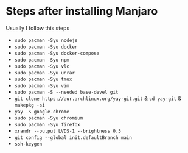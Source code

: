 # Steps after installing Manjaro

Usually I follow this steps

- `sudo pacman -Syu nodejs`
- `sudo pacman -Syu docker`
- `sudo pacman -Syu docker-compose`
- `sudo pacman -Syu npm`
- `sudo pacman -Syu vlc`
- `sudo pacman -Syu unrar`
- `sudo pacman -Syu tmux`
- `sudo pacman -Syu vim`
- `sudo pacman -S --needed base-devel git`
- `git clone https://aur.archlinux.org/yay-git.git` & `cd yay-git` & `makepkg -si`
- `yay -S google-chrome`
- `sudo pacman -Syu chromium`
- `sudo pacman -Syu firefox`
- `xrandr --output LVDS-1 --brightness 0.5`
- `git config --global init.defaultBranch main`
- `ssh-keygen`
